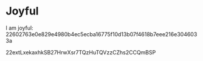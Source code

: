# Joyful

I am joyful: 22602763e0e829e4980b4ec5ecba16775f10d13b07f4618b7eee216e3046033a


22extLxekaxhkSB27HrwXsr7TQzHuTQVzzCZhs2CCQmBSP